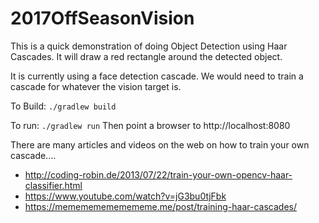 # 2017OffSeasonVision

This is a quick demonstration of doing Object Detection using Haar Cascades. It will draw a red rectangle around the detected object.

It is currently using a face detection cascade. We would need to train a cascade for whatever the vision target is.

To Build:
```./gradlew build```

To run:
```./gradlew run```
Then point a browser to http://localhost:8080

There are many articles and videos on the web on how to train your own cascade....
* http://coding-robin.de/2013/07/22/train-your-own-opencv-haar-classifier.html
* https://www.youtube.com/watch?v=jG3bu0tjFbk
* https://memememememememe.me/post/training-haar-cascades/

